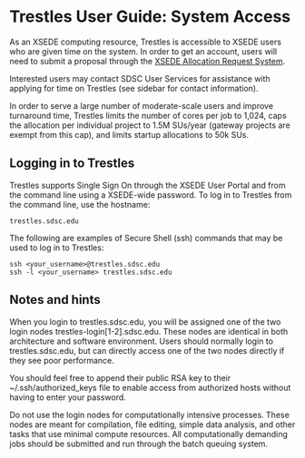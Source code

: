 Trestles User Guide: System Access
==================================
As an XSEDE computing resource, Trestles is accessible to XSEDE users who are given time on the system. In order to get an account, users will need to submit a proposal through the [XSEDE Allocation Request System](https://portal.xsede.org/group/xup/allocations-overview). 

Interested users may contact SDSC User Services for assistance with applying for time on Trestles (see sidebar for contact information).

In order to serve a large number of moderate-scale users and improve turnaround time, Trestles limits the number of cores per job to 1,024, caps the allocation per individual project to 1.5M SUs/year (gateway projects are exempt from this cap), and limits startup allocations to 50k SUs.

Logging in to Trestles
----------------------
Trestles supports Single Sign On through the XSEDE User Portal and from the command line using a XSEDE-wide password.  To log in to Trestles from the command line, use the hostname:

    trestles.sdsc.edu

The following are examples of Secure Shell (ssh) commands that may be used to log in to Trestles:

    ssh <your_username>@trestles.sdsc.edu
    ssh -l <your_username> trestles.sdsc.edu

Notes and hints
---------------
When you login to trestles.sdsc.edu, you will be assigned one of the two login nodes trestles-login[1-2].sdsc.edu. These nodes are identical in both architecture and software environment. Users should normally login to trestles.sdsc.edu, but can directly access one of the two nodes directly if they see poor performance.

You should feel free to append their public RSA key to their ~/.ssh/authorized_keys file to enable access from authorized hosts without having to enter your password.

Do not use the login nodes for computationally intensive processes.  These nodes are meant for compilation, file editing, simple data analysis, and other tasks that use minimal compute resources. All computationally demanding jobs should be submitted and run through the batch queuing system.
